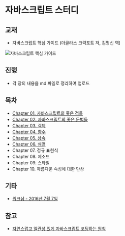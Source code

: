 # 자바스크립트 스터디

## 교재

* 자바스크립트 핵심 가이드 (더글라스 크락포트 저, 김명신 역)

![자바스크립트 핵심 가이드](http://image.aladin.co.kr/product/260/88/cover/8979145985_2.jpg)

## 진행

* 각 장의 내용을 md 파일로 정리하여 업로드

## 목차
* [Chapter 01. 자바스크립트의 좋은 점들](Chapter1._자바스크립트의_좋은_점들.md)
* [Chapter 02. 자바스크립트의 좋은 문법들](Chapter2._자바스크립트의_좋은_문법들.md)
* [Chapter 03. 객체](Chapter3._객체.md)
* [Chapter 04. 함수](Chapter4._함수.md)
* [Chapter 05. 상속](Chapter5._상속.md)
* [Chapter 06. 배열](Chapter6._배열)
* Chapter 07. 정규 표현식
* Chapter 08. 메소드
* Chapter 09. 스타일
* Chapter 10. 아름다운 속성에 대한 단상

## 기타

* [워크샵 - 2016년 7월 7일](Workshop_20160707.md)

## 참고
* [자연스럽고 일관성 있게 자바스크립트 코딩하는 원칙](https://github.com/rwaldron/idiomatic.js/tree/master/translations/ko_KR)

